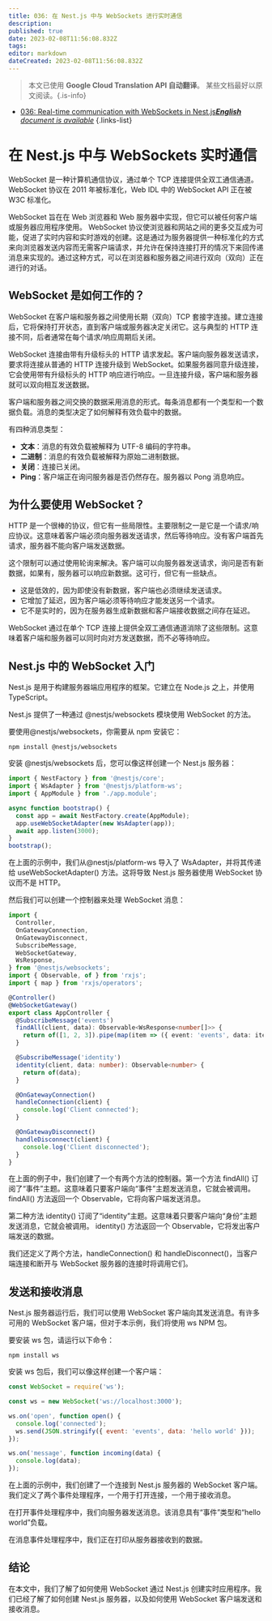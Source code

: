 ```yaml
---
title: 036: 在 Nest.js 中与 WebSockets 进行实时通信
description: 
published: true
date: 2023-02-08T11:56:08.832Z
tags: 
editor: markdown
dateCreated: 2023-02-08T11:56:08.832Z
---
```


> 本文已使用 **Google Cloud Translation API 自动翻译**。
某些文档最好以原文阅读。{.is-info}



- [036: Real-time communication with WebSockets in Nest.js***English** document is available*](/en/Knowledge-base/Nest-js/Learning/036-real-time-communication-with-websockets-in-nest-js)
{.links-list}


# 在 Nest.js 中与 WebSockets 实时通信

WebSocket 是一种计算机通信协议，通过单个 TCP 连接提供全双工通信通道。 WebSocket 协议在 2011 年被标准化，Web IDL 中的 WebSocket API 正在被 W3C 标准化。

WebSocket 旨在在 Web 浏览器和 Web 服务器中实现，但它可以被任何客户端或服务器应用程序使用。 WebSocket 协议使浏览器和网站之间的更多交互成为可能，促进了实时内容和实时游戏的创建。这是通过为服务器提供一种标准化的方式来向浏览器发送内容而无需客户端请求，并允许在保持连接打开的情况下来回传递消息来实现的。通过这种方式，可以在浏览器和服务器之间进行双向（双向）正在进行的对话。

## WebSocket 是如何工作的？

WebSocket 在客户端和服务器之间使用长期（双向）TCP 套接字连接。建立连接后，它将保持打开状态，直到客户端或服务器决定关闭它。这与典型的 HTTP 连接不同，后者通常在每个请求/响应周期后关闭。

WebSocket 连接由带有升级标头的 HTTP 请求发起。客户端向服务器发送请求，要求将连接从普通的 HTTP 连接升级到 WebSocket。如果服务器同意升级连接，它会使用带有升级标头的 HTTP 响应进行响应。一旦连接升级，客户端和服务器就可以双向相互发送数据。

客户端和服务器之间交换的数据采用消息的形式。每条消息都有一个类型和一个数据负载。消息的类型决定了如何解释有效负载中的数据。

有四种消息类型：

- **文本**：消息的有效负载被解释为 UTF-8 编码的字符串。
- **二进制**：消息的有效负载被解释为原始二进制数据。
- **关闭**：连接已关闭。
- **Ping**：客户端正在询问服务器是否仍然存在。服务器以 Pong 消息响应。

## 为什么要使用 WebSocket？

HTTP 是一个很棒的协议，但它有一些局限性。主要限制之一是它是一个请求/响应协议。这意味着客户端必须向服务器发送请求，然后等待响应。没有客户端首先请求，服务器不能向客户端发送数据。

这个限制可以通过使用轮询来解决。客户端可以向服务器发送请求，询问是否有新数据，如果有，服务器可以响应新数据。这可行，但它有一些缺点。

- 这是低效的，因为即使没有新数据，客户端也必须继续发送请求。
- 它增加了延迟，因为客户端必须等待响应才能发送另一个请求。
- 它不是实时的，因为在服务器生成新数据和客户端接收数据之间存在延迟。

WebSocket 通过在单个 TCP 连接上提供全双工通信通道消除了这些限制。这意味着客户端和服务器可以同时向对方发送数据，而不必等待响应。

## Nest.js 中的 WebSocket 入门

Nest.js 是用于构建服务器端应用程序的框架。它建立在 Node.js 之上，并使用 TypeScript。

Nest.js 提供了一种通过 @nestjs/websockets 模块使用 WebSocket 的方法。

要使用@nestjs/websockets，你需要从 npm 安装它：

```
npm install @nestjs/websockets
```

安装 @nestjs/websockets 后，您可以像这样创建一个 Nest.js 服务器：

```typescript
import { NestFactory } from '@nestjs/core';
import { WsAdapter } from '@nestjs/platform-ws';
import { AppModule } from './app.module';

async function bootstrap() {
  const app = await NestFactory.create(AppModule);
  app.useWebSocketAdapter(new WsAdapter(app));
  await app.listen(3000);
}
bootstrap();
```

在上面的示例中，我们从@nestjs/platform-ws 导入了 WsAdapter，并将其传递给 useWebSocketAdapter() 方法。这将导致 Nest.js 服务器使用 WebSocket 协议而不是 HTTP。

然后我们可以创建一个控制器来处理 WebSocket 消息：

```typescript
import {
  Controller,
  OnGatewayConnection,
  OnGatewayDisconnect,
  SubscribeMessage,
  WebSocketGateway,
  WsResponse,
} from '@nestjs/websockets';
import { Observable, of } from 'rxjs';
import { map } from 'rxjs/operators';

@Controller()
@WebSocketGateway()
export class AppController {
  @SubscribeMessage('events')
  findAll(client, data): Observable<WsResponse<number[]>> {
    return of([1, 2, 3]).pipe(map(item => ({ event: 'events', data: item })));
  }

  @SubscribeMessage('identity')
  identity(client, data: number): Observable<number> {
    return of(data);
  }

  @OnGatewayConnection()
  handleConnection(client) {
    console.log('Client connected');
  }

  @OnGatewayDisconnect()
  handleDisconnect(client) {
    console.log('Client disconnected');
  }
}
```

在上面的例子中，我们创建了一个有两个方法的控制器。第一个方法 findAll() 订阅了“事件”主题。这意味着只要客户端向“事件”主题发送消息，它就会被调用。 findAll() 方法返回一个 Observable，它将向客户端发送消息。

第二种方法 identity() 订阅了“identity”主题。这意味着只要客户端向“身份”主题发送消息，它就会被调用。 identity() 方法返回一个 Observable，它将发出客户端发送的数据。

我们还定义了两个方法，handleConnection() 和 handleDisconnect()，当客户端连接和断开与 WebSocket 服务器的连接时将调用它们。

## 发送和接收消息

Nest.js 服务器运行后，我们可以使用 WebSocket 客户端向其发送消息。有许多可用的 WebSocket 客户端，但对于本示例，我们将使用 ws NPM 包。

要安装 ws 包，请运行以下命令：

```
npm install ws
```

安装 ws 包后，我们可以像这样创建一个客户端：

```javascript
const WebSocket = require('ws');

const ws = new WebSocket('ws://localhost:3000');

ws.on('open', function open() {
  console.log('connected');
  ws.send(JSON.stringify({ event: 'events', data: 'hello world' }));
});

ws.on('message', function incoming(data) {
  console.log(data);
});
```

在上面的示例中，我们创建了一个连接到 Nest.js 服务器的 WebSocket 客户端。我们定义了两个事件处理程序，一个用于打开连接，一个用于接收消息。

在打开事件处理程序中，我们向服务器发送消息。该消息具有“事件”类型和“hello world”负载。

在消息事件处理程序中，我们正在打印从服务器接收到的数据。

## 结论

在本文中，我们了解了如何使用 WebSocket 通过 Nest.js 创建实时应用程序。我们已经了解了如何创建 Nest.js 服务器，以及如何使用 WebSocket 客户端发送和接收消息。